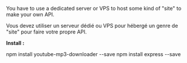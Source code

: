 You have to use a dedicated server or VPS to host some kind of "site" to make your own API.

Vous devez utiliser un serveur dédié ou VPS pour hébergé un genre de "site" pour faire votre propre API.

****Install :****

npm install youtube-mp3-downloader --save
npm install express --save

